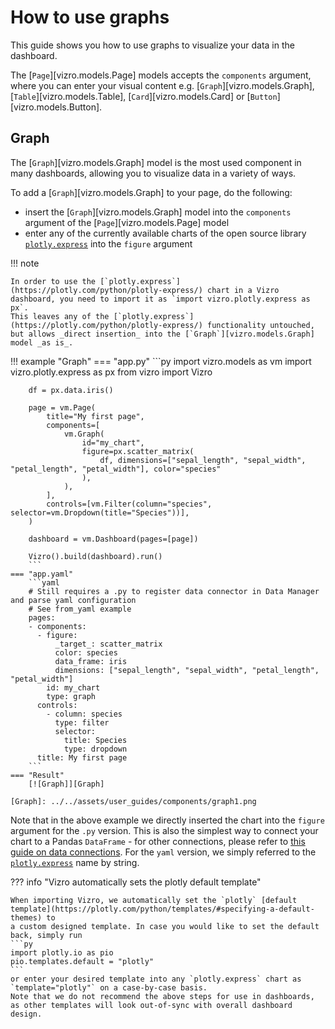 # How to use graphs

This guide shows you how to use graphs to visualize your data in the dashboard.

The [`Page`][vizro.models.Page] models accepts the `components` argument, where you can enter your visual content e.g.
[`Graph`][vizro.models.Graph], [`Table`][vizro.models.Table], [`Card`][vizro.models.Card] or [`Button`][vizro.models.Button].

## Graph

The [`Graph`][vizro.models.Graph] model is the most used component in many dashboards, allowing you to visualize data in a variety of ways.

To add a [`Graph`][vizro.models.Graph] to your page, do the following:

- insert the [`Graph`][vizro.models.Graph] model into the `components` argument of the
[`Page`][vizro.models.Page] model
- enter any of the currently available charts of the open source library [`plotly.express`](https://plotly.com/python/plotly-express/) into the `figure` argument

!!! note

    In order to use the [`plotly.express`](https://plotly.com/python/plotly-express/) chart in a Vizro dashboard, you need to import it as `import vizro.plotly.express as px`.
    This leaves any of the [`plotly.express`](https://plotly.com/python/plotly-express/) functionality untouched, but allows _direct insertion_ into the [`Graph`][vizro.models.Graph] model _as is_.



!!! example "Graph"
    === "app.py"
        ```py
        import vizro.models as vm
        import vizro.plotly.express as px
        from vizro import Vizro

        df = px.data.iris()

        page = vm.Page(
            title="My first page",
            components=[
                vm.Graph(
                    id="my_chart",
                    figure=px.scatter_matrix(
                        df, dimensions=["sepal_length", "sepal_width", "petal_length", "petal_width"], color="species"
                    ),
                ),
            ],
            controls=[vm.Filter(column="species", selector=vm.Dropdown(title="Species"))],
        )

        dashboard = vm.Dashboard(pages=[page])

        Vizro().build(dashboard).run()
        ```
    === "app.yaml"
        ```yaml
        # Still requires a .py to register data connector in Data Manager and parse yaml configuration
        # See from_yaml example
        pages:
        - components:
          - figure:
              _target_: scatter_matrix
              color: species
              data_frame: iris
              dimensions: ["sepal_length", "sepal_width", "petal_length", "petal_width"]
            id: my_chart
            type: graph
          controls:
            - column: species
              type: filter
              selector:
                title: Species
                type: dropdown
          title: My first page
        ```
    === "Result"
        [![Graph]][Graph]

    [Graph]: ../../assets/user_guides/components/graph1.png

Note that in the above example we directly inserted the chart into the `figure` argument for the `.py` version. This is also the simplest way to connect your chart to a Pandas `DataFrame` - for other connections, please refer to [this guide on data connections](data.md). For the `yaml` version, we simply referred to the [`plotly.express`](https://plotly.com/python/plotly-express/) name by string.


??? info "Vizro automatically sets the plotly default template"

    When importing Vizro, we automatically set the `plotly` [default template](https://plotly.com/python/templates/#specifying-a-default-themes) to
    a custom designed template. In case you would like to set the default back, simply run
    ```py
    import plotly.io as pio
    pio.templates.default = "plotly"
    ```
    or enter your desired template into any `plotly.express` chart as `template="plotly"` on a case-by-case basis.
    Note that we do not recommend the above steps for use in dashboards, as other templates will look out-of-sync with overall dashboard design.
